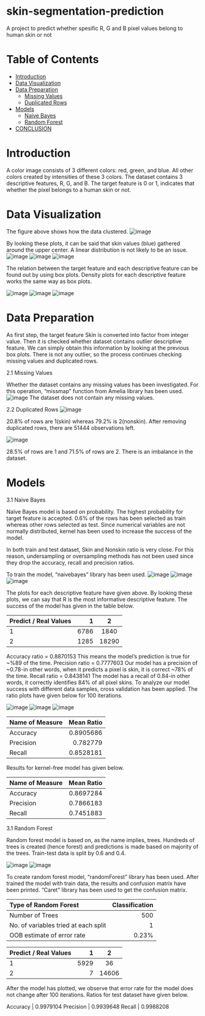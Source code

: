 # skin-segmentation-prediction
A project to predict whether spesific R, G and B pixel values belong to human skin or not

# Table of Contents

* [Introduction](#Introduction)
* [Data Visualization](#Data_Visualization)
* [Data Preparation](#Data_Preparation) 
   * [Missing Values](#Missing_Values)
   * [Duplicated Rows](#Duplicated_Rows)
* [Models](#Models) 
   * [Naive Bayes](#Naive_Bayes)
   * [Random Forest](#Random_Forest)
* [CONCLUSION](#CONCLUSION)


# Introduction <a class="anchor" id="Introduction"></a>

A color image consists of 3 different colors: red, green, and blue. All other colors created by intensities of these 3 colors. The dataset contains 3 descriptive features, R, G, and B. The target feature is 0 or 1, indicates that whether the pixel belongs to a human skin or not.

# Data Visualization <a class="anchor" id="Data_Visualization"></a>

The figure above shows how the data clustered. 
![image](https://user-images.githubusercontent.com/50465232/184250516-ca666831-eb3e-47cc-833f-08efbcf75504.png)

By looking these plots, it can be said that skin values (blue) gathered around the upper center. A linear distribution is not likely to be an issue.
![image](https://user-images.githubusercontent.com/50465232/184250566-950f5d78-65e0-4654-a41f-a3420cb346d7.png)
![image](https://user-images.githubusercontent.com/50465232/184250574-116f8f65-fcf4-4380-83a5-215cc6202585.png)
![image](https://user-images.githubusercontent.com/50465232/184250583-768f5868-ca59-4c96-9e92-312e8066f443.png)

The relation between the target feature and each descriptive feature can be found out by using box plots. Density plots for each descriptive feature works the same way as box plots.

![image](https://user-images.githubusercontent.com/50465232/184250634-d085044f-d032-434f-befa-a13fa2bd1eef.png)
![image](https://user-images.githubusercontent.com/50465232/184250643-7573805d-887e-473d-8610-a58c77867fab.png)
![image](https://user-images.githubusercontent.com/50465232/184250649-0444b0b4-c86c-446a-9504-780d3ce21f73.png)

# Data Preparation <a class="anchor" id="Data_Preparation"></a>

As first step, the target feature Skin is converted into factor from integer value. Then it is checked whether dataset contains outlier descriptive feature. We can simply obtain this information by looking at the previous box plots. There is not any outlier, so the process continues checking missing values and duplicated rows. 

2.1 Missing Values <a class="anchor" id="Missing_Values"></a>

Whether the dataset contains any missing values has been investigated. For this operation, “missmap” function from Amelia library has been used.
![image](https://user-images.githubusercontent.com/50465232/184250785-f2acafd9-c201-431c-ae02-731c4fde01fb.png)
The dataset does not contain any missing values.

2.2 Duplicated Rows <a class="anchor" id="Duplicated_Rows"></a>
![image](https://user-images.githubusercontent.com/50465232/184250859-dc3da7bd-ca9b-440a-870f-98102f756bb7.png)

20.8% of rows are 1(skin) whereas 79.2% is 2(nonskin). After removing duplicated rows, there are 51444 observations left.

![image](https://user-images.githubusercontent.com/50465232/184250902-a3fc17bc-75c0-4fd2-930e-93f9730a9662.png)

28.5% of rows are 1 and 71.5% of rows are 2. There is an imbalance in the dataset.

# Models <a class="anchor" id="Models"></a>

3.1 Naive Bayes   <a class="anchor" id="Naive_Bayes"></a>

Naïve Bayes model is based on probability. The highest probability for target feature is accepted.
0.6% of the rows has been selected as train whereas other rows selected as test. 
Since numerical variables are not normally distributed, kernel has been used to increase the success of the model.


In both train and test dataset, Skin and Nonskin ratio is very close. For this reason, undersampling or oversampling methods has not been used since they drop the accuracy, recall and precision ratios. 

To train the model, “naivebayes” library has been used. 
![image](https://user-images.githubusercontent.com/50465232/184251661-ccda549c-9b64-4925-b73d-d6bb0776fc42.png)
![image](https://user-images.githubusercontent.com/50465232/184251673-689645d4-859f-4cea-9cd8-640af0fd1eaa.png)
![image](https://user-images.githubusercontent.com/50465232/184251686-a63d37a0-e968-4a57-a1d3-2608276a02a3.png)

The plots for each descriptive feature have given above. By looking these plots, we can say that R is the most informative descriptive feature. 
The success of the model has given in the table below. 

Predict / Real Values| 1 | 2
| :--- | ---: | :---:
1  | 6786 | 1840
2  | 1285 | 18290

Accuracy ratio = 0.8870153
This means the model’s prediction is true for ~%89 of the time.
Precision ratio = 0.7777603
Our model has a precision of ~0.78-in other words, when it predicts a pixel is skin, it is correct ~78% of the time.
Recall ratio = 0.8438141
The model has a recall of 0.84-in other words, it correctly identifies 84% of all pixel skins.
To analyze our model success with different data samples, cross validation has been applied.
The ratio plots have given below for 100 iterations.

![image](https://user-images.githubusercontent.com/50465232/184251935-22cee58a-3201-401e-8bd0-895cd6679831.png)
![image](https://user-images.githubusercontent.com/50465232/184251950-87b2e41b-08c0-4609-906e-0ccb7f7e7806.png)
![image](https://user-images.githubusercontent.com/50465232/184251955-5fb5fced-180c-48f8-819a-819944baa953.png)


Name of Measure| Mean Ratio
| :--- | ---: 
Accuracy  | 0.8905686
Precision  | 0.782779
Recall  | 0.8528181

Results for kernel-free model has given below.

Name of Measure| Mean Ratio
| :--- | ---: 
Accuracy  | 0.8697284
Precision  | 0.7866183
Recall  | 0.7451883


3.1 Random Forest   <a class="anchor" id="Random_Forest"></a>

Random forest model is based on, as the name implies, trees. Hundreds of trees is created (hence forest) and predictions is made based on majority of the trees.
Train-test data is split by 0.6 and 0.4.

![image](https://user-images.githubusercontent.com/50465232/184252798-008b3e53-d381-48ad-89f3-d83d0642f421.png)
![image](https://user-images.githubusercontent.com/50465232/184252809-a07331c5-65b1-4bab-824d-d9ddd4a847db.png)

To create random forest model, “randomForest” library has been used. After trained the model with train data, the results and confusion matrix have been printed. “Caret” library has been used to get the confusion matrix.

Type of Random Forest| Classification
| :--- | ---: 
Number of Trees  | 500
No. of variables tried at each split | 1
OOB estimate of error rate   | 0.23%


Predict / Real Values| 1 | 2
| :--- | ---: | :---:
1  | 5929 | 36
2  | 7 | 14606

After the model has plotted, we observe that error rate for the model does not change after 100 iterations. Ratios for test dataset have given below.



Accuracy  | 0.9979104
Precision  | 0.9939648
Recall  | 0.9988208








